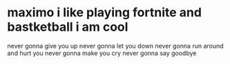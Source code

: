 # maximo i like playing fortnite and bastketball i am cool
never gonna give you up never gonna let you down never gonna run around and hurt you never gonna make you cry never gonna say goodbye
